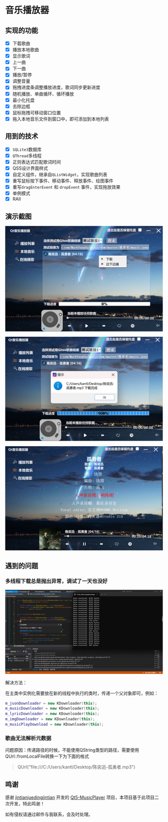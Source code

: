 # 音乐播放器

## 实现的功能

- [x] 下载歌曲
- [x] 播放本地歌曲
- [x] 显示歌词
- [x] 上一曲
- [x] 下一曲
- [x] 播放/暂停
- [x] 调整音量
- [x] 拖拽进度条调整播放进度，歌词同步更新进度
- [x] 随机播放、单曲循环、循环播放
- [x] 最小化托盘
- [x] 去除边框
- [x] 鼠标拖拽可移动窗口位置
- [x] 拖入本地音乐文件到窗口中，即可添加到本地列表

## 用到的技术

- [x] `SQLite3`数据库
- [x] `QThread`多线程
- [x] 正则表达式匹配歌词时间
- [x] QSS设计界面样式
- [x] 自定义组件，继承自`QListWidget`，实现歌曲列表
- [x] 重写鼠标按下事件、移动事件、释放事件、绘图事件
- [x] 重写`dragEnterEvent` 和 `dropEvent` 事件，实现拖放效果
- [x] 单例模式
- [x] RAII

## 演示截图

![image-20240630163228130](./README.assets/image-20240630163228130.png)

![image-20240630163336064](./README.assets/image-20240630163336064.png)

![image-20240630163453914](./README.assets/image-20240630163453914.png)

## 遇到的问题

### 多线程下载总是抛出异常，调试了一天也没好

![image-20240606230310252](./README.assets/image-20240606230310252.png)

解决方法：

在主类中实例化需要放在新的线程中执行的类时，传递一个父对象即可，例如：

```cpp
m_jsonDownloader = new KDownloader(this);
m_musicDownloader = new KDownloader(this);
m_lyricDownloader = new KDownloader(this);
m_imgDownloader = new KDownloader(this);
m_musicPlayDownload = new KDownloader(this);
```

### 歌曲无法解析元数据

问题原因：传递路径的时候，不能使用QString类型的路径，需要使用QUrl::fromLocalFile转换一下为下面的格式

> QUrl("file:///C:/Users/kantl/Desktop/陈奕迅-孤勇者.mp3")

## 鸣谢

感谢 [jintianjuedingjintian](https://gitee.com/jintianjuedingjintian) 开发的 [Qt5-MusicPlayer](https://gitee.com/NJU-TJL/Qt5-MusicPlayer) 项目，本项目基于此项目二次开发，特此鸣谢！

如有侵权请通过邮件与我联系，会及时处理。
